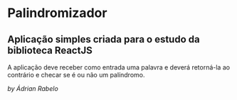 # Palindromizador

## Aplicação simples criada para o estudo da biblioteca ReactJS
A aplicação deve receber como entrada uma palavra e deverá retorná-la ao contrário e checar se é ou não um palíndromo.


*by Ádrian Rabelo*